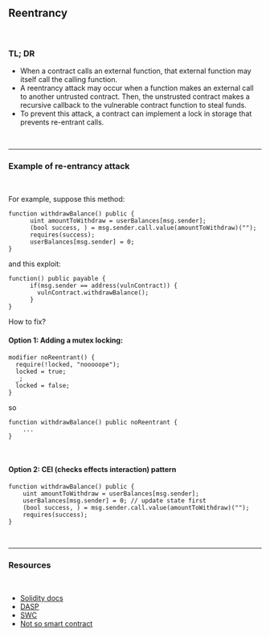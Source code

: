 ## Reentrancy


<br>

### TL; DR

* When a contract calls an external function, that external function may itself call the calling function.
* A reentrancy attack may occur when a function makes an external call to another untrusted contract. Then, the unstrusted contract makes a recursive callback to the vulnerable contract function to steal funds.
* To prevent this attack, a contract can implement a lock in storage that prevents re-entrant calls.


<br>

---

### Example of re-entrancy attack

<br>

For example, suppose this method:

```
function withdrawBalance() public {
      uint amountToWithdraw = userBalances[msg.sender];
      (bool success, ) = msg.sender.call.value(amountToWithdraw)("");
      requires(success);
      userBalances[msg.sender] = 0;
}
```

and this exploit:

```
function() public payable {
      if(msg.sender == address(vulnContract)) {
        vulnContract.withdrawBalance();
      }
}
```

How to fix? 

#### Option 1: Adding a mutex locking:

```
modifier noReentrant() {
  require(!locked, "nooooope");
  locked = true;
  _;
  locked = false;
}
```

so

```
function withdrawBalance() public noReentrant {
    ...
}
```

<br>

#### Option 2: CEI (checks effects interaction) pattern

```
function withdrawBalance() public {
    uint amountToWithdraw = userBalances[msg.sender];
    userBalances[msg.sender] = 0; // update state first
    (bool success, ) = msg.sender.call.value(amountToWithdraw)("");
    requires(success);
}
```


<br>

----


### Resources

<br>

* [Solidity docs](https://docs.soliditylang.org/en/latest/security-considerations.html#re-entrancy)
* [DASP](https://www.dasp.co/#item-1)
* [SWC](https://swcregistry.io/docs/SWC-107)
* [Not so smart contract](https://github.com/crytic/not-so-smart-contracts/tree/master/reentrancy)
